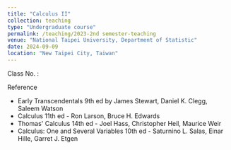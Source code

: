 ```yaml
---
title: "Calculus II"
collection: teaching
type: "Undergraduate course"
permalink: /teaching/2023-2nd semester-teaching
venue: "National Taipei University, Department of Statistic"
date: 2024-09-09
location: "New Taipei City, Taiwan"
---
```


Class No. :

Reference
* Early Transcendentals 9th ed by James Stewart, Daniel K. Clegg, Saleem Watson
* Calculus 11th ed - Ron Larson, Bruce H. Edwards
* Thomas' Calculus 14th ed - Joel Hass, Christopher Heil, Maurice Weir
* Calculus: One and Several Variables 10th ed - Saturnino L. Salas, Einar Hille, Garret J. Etgen


